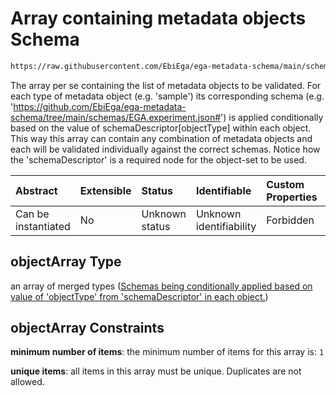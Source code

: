 # Array containing metadata objects Schema

```txt
https://raw.githubusercontent.com/EbiEga/ega-metadata-schema/main/schemas/EGA.object-set.json#/properties/objectArray
```

The array per se containing the list of metadata objects to be validated. For each type of metadata object (e.g. 'sample') its corresponding schema (e.g. '<https://github.com/EbiEga/ega-metadata-schema/tree/main/schemas/EGA.experiment.json#>') is applied conditionally based on the value of schemaDescriptor\[objectType] within each object. This way this array can contain any combination of metadata objects and each will be validated individually against the correct schemas. Notice how the 'schemaDescriptor' is a required node for the object-set to be used.

| Abstract            | Extensible | Status         | Identifiable            | Custom Properties | Additional Properties | Access Restrictions | Defined In                                                                           |
| :------------------ | :--------- | :------------- | :---------------------- | :---------------- | :-------------------- | :------------------ | :----------------------------------------------------------------------------------- |
| Can be instantiated | No         | Unknown status | Unknown identifiability | Forbidden         | Allowed               | none                | [EGA.object-set.json\*](../../../schemas/EGA.object-set.json "open original schema") |

## objectArray Type

an array of merged types ([Schemas being conditionally applied based on value of 'objectType' from 'schemaDescriptor' in each object.](ega-7-properties-array-containing-metadata-objects-schemas-being-conditionally-applied-based-on-value-of-objecttype-from-schemadescriptor-in-each-object.md))

## objectArray Constraints

**minimum number of items**: the minimum number of items for this array is: `1`

**unique items**: all items in this array must be unique. Duplicates are not allowed.
